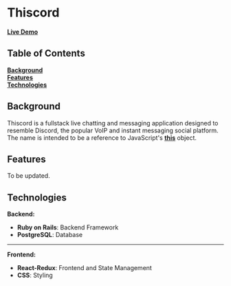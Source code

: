 # Thiscord

**[Live Demo](#)**

## Table of Contents
**[Background](#Background)**<br>
**[Features](#Features)**<br>
**[Technologies](#Technologies)**<br>

## Background
Thiscord is a fullstack live chatting and messaging application designed to resemble Discord, the popular VoIP and instant messaging social platform. The name is intended to be a reference to JavaScript's **[this](https://developer.mozilla.org/en-US/docs/Web/JavaScript/Reference/Operators/this)** object.

## Features

To be updated.

## Technologies

**Backend:**
- **Ruby on Rails**: Backend Framework
- **PostgreSQL**: Database

***

**Frontend:**
- **React-Redux**: Frontend and State Management
- **CSS**: Styling
